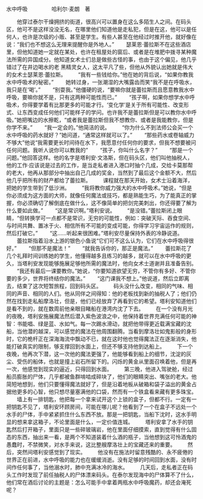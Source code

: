 水中呼吸
　　
　　哈利尔·麦朗　著

　　他穿过泰尔干燥拥挤的街道，很高兴可以置身在这么多陌生人之间。在码头区，他可不是这样没没无名，在哪里他们知道他是走私犯，但是在这，他可以是任何人，也许是次级的小贩、甚至是学生。有些人甚至在他经过时推开他，就好像在说：“我们也不想这么无理来提醒你是外地人。”
　　瑟莱恩·蕾拉斯不在这些酒店里，但他知道她一定就在某处，也许在租屋处的窗后、或者是在堆肥中拨寻某种魔法所需的异国成分。他知道女术士们总是做些古怪的事，也由于这个偏见，他几乎错过了在井边喝水的老  黑精灵女人，这太平凡了些，但他从外貌认出她就是伟大的女术士瑟莱恩·蕾拉斯。
　　“我有一些钱给你。”他在她的背后说，“如果你教我水中呼吸术的秘密。”
　　她转过身，一张潮湿的大嘴露齿而笑“我不是在呼吸水，我只是在‘喝’。”
　　“别耍我。”他僵硬的说，“要嘛你就是蕾拉斯而且愿意教我水中呼吸，要嘛你就不是，只有这两种可能性而已。”
　　“孩子啊，如果你想学水中呼吸术，你得要学着有比那更多的可能才行。‘变化学’是关于所有可能性、改变形式、让东西变成任何他们可能样子的学问。也许我不是蕾拉斯但是可以教你水中呼吸。”她把嘴边的水擦乾，“或者我是蕾拉斯但我不想教你、或者是我能教你，但是你学不来。”
　　“我一定会的。”他简洁的说。
　　“你为什么不到法师公会买一个水中呼吸的药水就好？”她问道，“通常这样就可以了。”
　　“那些药水或卷轴威力不够大”他说“我需要更长时间待在水下，我愿意付任何你的要求，但我不想要被问任何问题。我听人说你可以教我的”
　　“孩子，你叫什么名字？”
　　“那是一个问题。”他回答这样。他的名字是塔利安·文洛斯，但在码头区，他们叫他抽税人，他的工作·应该说是过去的工作，是当走私者进入港口时抽个几成，交给卡莫那帮的老大，他再从那部分中抽出自己几成的奖金，当然到了最后这个金额不大，然后他几乎把所有的财产都给了蕾拉斯。
　　课程就在那天开始，女术士沿着海洋，把她的学生带到了低沙洲。
　　“我将教你威力强大的水中呼吸术。”她说，“但是你必须成为这方面的大师，就像任何魔法或技巧，都是熟能生巧，为了能真正的掌握，你必须确切了解倒底在做什么，这不像简单的把剑完美刺出，你还得要了解为什么要如此做。”
　　“这是常识啊。”塔利安说。
　　“是没错。”蕾拉斯闭上眼睛，“但转换学可一点都不是常识，无穷的可能性，例如：突破天际、吞食空间、与时间共舞、置冰于火、相信所有不可能的变成可能，你得学习宇宙运作的规则，然后打破它。”
　　“这……听起来很困难。”塔利安尽量保持外表的冷静说道。
　　蕾拉斯指着沿水上游的银色小鱼说“它们可不这么认为，它们在水中呼吸得很好。”
　　“但那不是魔法！”
　　“就我告诉你的，那正是魔法。”
　　蕾拉斯花了几个礼拜时间训练她的学生，他懂得越多且练习的越多，就可以在水中呼吸的更久，当塔利安发现能够施展足够他所需的魔法时，他向女术士道谢并且准备告别。
　　“我还有最后一课要教你。”她说，“你要知道欲望无穷，不管你有多好、不管你要的多少，世界将终结你的魔法。”
　　“这门课我不想上。”他说道，然后立即离去，结束了这次短暂旅程，回到码头区。
　　码头没什么改变，相同的气味、相同的声音、相同的人们。他从同伴之间得知：他的老板找到新的抽税人了；他们仍然在找到走私船摩洛壮，但是，他们已经放弃了再看到它的希望。塔利安知道他们是看不到的，就在数周前他亲眼目睹船在港湾内沈了下去。
　　在一个没有月光的夜晚，塔利安施展魔法然后潜入紫色波浪之中，他保持着世界充满任何可能的神智：书能唱、绿是蓝、水如气。每一次踢水滑动，就把他带得更近载满宝藏的沈船，当他潜的越深，可以感觉的魔法在他周围翻腾。当看到摩洛壮如鬼影般的身形时，它的桅杆正在深海海流中飘动不已，就在这时他也觉得魔法正在逐渐消失，他能打破真实的限制，够支撑回到水面上，但还不够支持他到达船上。
　　下一个夜晚，他再次下潜，这一次他的魔法更强了，他能够看到船上的细节，沈淀的灰尘、受伤的船体，也就是撞上岩石所留下的。闪烁的黄金从里面召唤着他，但是再一次，他感觉到现实的逼近，只得回到水面。
　　第三晚，他进入驾驶舱，经过船员膨胀的尸体，几乎都被鱼群啃啮成碎块了，他们的眼睛突出、嘴张的老大。他简短地想到，他们只要懂得魔法就好了，但是沿着地板从破箱和袋子溢出的黄金占据他更多的心智，他只想尽量塞满他的口袋，然而有一个铁盒看来藏有更多珠宝。
　　墙上有一排钥匙，他把每一个拿来试开这个上锁的盒子，但都不行。一定有一把钥匙不见了，塔利安环顾房间，可能在哪儿呢？他看到了一个在盒子不远处一个水手的尸体，手中紧紧抓住什么东西不放。那是一把钥匙，当船下沈时，这水手明显的想来拿这箱子，不论里面是什么，一定价值连城。
　　塔利安拿了水手的钥匙然后打开箱子，里面只是一些碎玻璃岩，他在里面仔细摸索，直到觉得有什么固态的东西，抽出来一看，是两个不知道装着什么酒的瓶子，当他想到这可怜酒鬼的愚蠢时，不禁微笑，对水手来说，这比整艘摩洛壮上的宝藏还来的重要。
　　然后，突然间塔利安感觉到了现实。
　　他没有在施法时留意残酷的、永不疲倦的世界正在前进，水中呼吸的能力也在缓缓消逝。没有足够的时间回到水面，没有时间作任何事了，当他溺水时，肺中充满冰冷的海水。
　　几天后，走私者正在码头工作时发现了前任抽税人的尸体漂来码头。在泰尔发现海中的尸体算不了什么，他们常在酒后讨论的主题是：怎么可能手中拿着两瓶水中呼吸魔药，却还会淹死呢？
